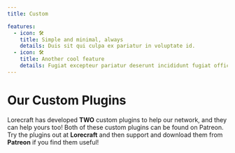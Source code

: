 ```yaml
---
title: Custom

features:
  - icon: 🛠️
    title: Simple and minimal, always
    details: Duis sit qui culpa ex pariatur in voluptate id.
  - icon: 🛠️
    title: Another cool feature
    details: Fugiat excepteur pariatur deserunt incididunt fugiat officia ex aliqua mollit laborum consequat duis mollit incididunt.
---
```


# Our Custom Plugins

Lorecraft has developed **TWO** custom plugins to help our network, and they can help yours too! Both of these custom plugins can be found on Patreon. Try the plugins out at **Lorecraft** and then support and download them from **Patreon** if you find them useful!

<CustomFeature>
  <CustomFeatureBox 
    iconImg="./../images/logo.png"
    title="Bungee Essentials"
    text="Bungee Essentials is a modern set of network tools designed to help you help your communities!"
  />
  <CustomFeatureBox 
    iconImg="./../images/logo.png"
    title="Asset Brush"
    text="Asset Brush is a schematic selection, collection and management tool to let you build your own libraries of schematics!"
  />
</CustomFeature>
